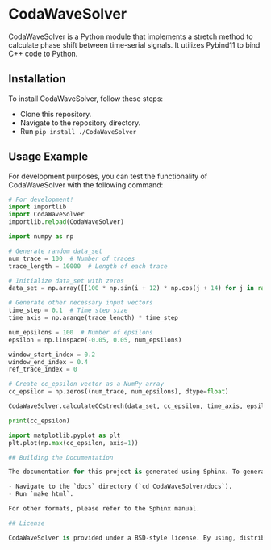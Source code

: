 # CodaWaveSolver

CodaWaveSolver is a Python module that implements a stretch method to calculate phase shift between time-serial signals. It utilizes Pybind11 to bind C++ code to Python.

## Installation

To install CodaWaveSolver, follow these steps:

- Clone this repository.
- Navigate to the repository directory.
- Run `pip install ./CodaWaveSolver`

## Usage Example

For development purposes, you can test the functionality of CodaWaveSolver with the following command:

```python
# For development!
import importlib
import CodaWaveSolver
importlib.reload(CodaWaveSolver)

import numpy as np

# Generate random data_set
num_trace = 100  # Number of traces
trace_length = 10000  # Length of each trace

# Initialize data_set with zeros
data_set = np.array([[100 * np.sin(i + 12) * np.cos(j + 14) for j in range(trace_length)] for i in range(num_trace)])

# Generate other necessary input vectors
time_step = 0.1  # Time step size
time_axis = np.arange(trace_length) * time_step

num_epsilons = 100  # Number of epsilons
epsilon = np.linspace(-0.05, 0.05, num_epsilons)

window_start_index = 0.2
window_end_index = 0.4
ref_trace_index = 0

# Create cc_epsilon vector as a NumPy array
cc_epsilon = np.zeros((num_trace, num_epsilons), dtype=float)

CodaWaveSolver.calculateCCstrech(data_set, cc_epsilon, time_axis, epsilon, window_start_index, window_end_index, ref_trace_index)

print(cc_epsilon)

import matplotlib.pyplot as plt
plt.plot(np.max(cc_epsilon, axis=1))

## Building the Documentation

The documentation for this project is generated using Sphinx. To generate HTML-based reference documentation:

- Navigate to the `docs` directory (`cd CodaWaveSolver/docs`).
- Run `make html`.

For other formats, please refer to the Sphinx manual.

## License

CodaWaveSolver is provided under a BSD-style license. By using, distributing, or contributing to this project, you agree to the terms and conditions of this license.


